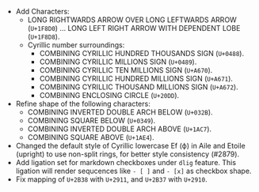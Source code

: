 * Add Characters:
  - LONG RIGHTWARDS ARROW OVER LONG LEFTWARDS ARROW (`U+1F8D0`) ... LONG LEFT RIGHT ARROW WITH DEPENDENT LOBE (`U+1F8D8`).
  - Cyrillic number surroundings:
    - COMBINING CYRILLIC HUNDRED THOUSANDS SIGN (`U+0488`).
    - COMBINING CYRILLIC MILLIONS SIGN (`U+0489`).
    - COMBINING CYRILLIC TEN MILLIONS SIGN (`U+A670`).
    - COMBINING CYRILLIC HUNDRED MILLIONS SIGN (`U+A671`).
    - COMBINING CYRILLIC THOUSAND MILLIONS SIGN (`U+A672`).
    - COMBINING ENCLOSING CIRCLE (`U+20DD`).
* Refine shape of the following characters:
  - COMBINING INVERTED DOUBLE ARCH BELOW (`U+032B`).
  - COMBINING SQUARE BELOW (`U+0349`).
  - COMBINING INVERTED DOUBLE ARCH ABOVE (`U+1AC7`).
  - COMBINING SQUARE ABOVE (`U+1AE4`).
* Changed the default style of Cyrillic lowercase Ef (ф) in Aile and Etoile (upright) to use non-split rings, for better style consistency (#2879).
* Add ligation set for markdown checkboxes under `dlig` feature. This ligation will render sequcences like `- [ ]` and `- [x]` as checkbox shape.
* Fix mapping of `U+2B38` with `U+2911`, and `U+2B37` with `U+2910`.
